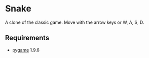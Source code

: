 
# Snake

A clone of the classic game. Move with the arrow keys or W, A, S, D.

## Requirements

* [pygame](https://www.pygame.org/news) 1.9.6
